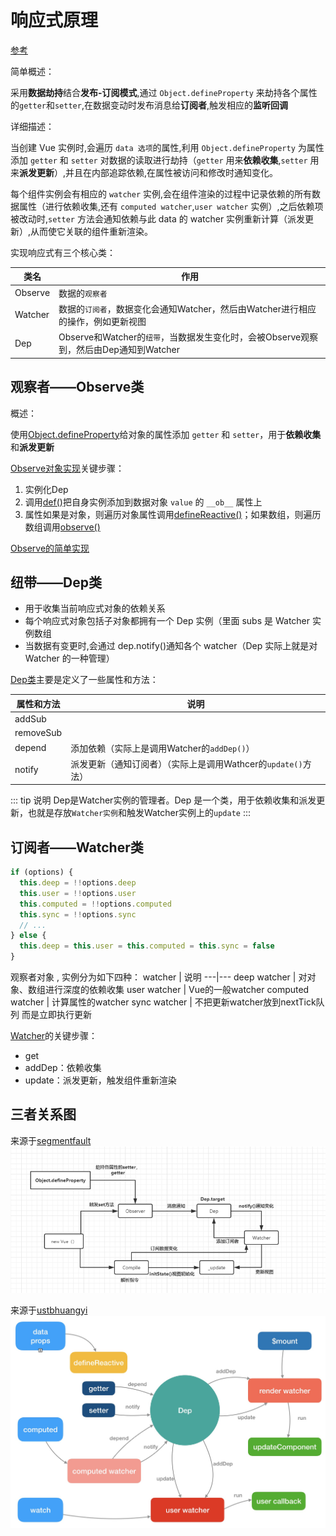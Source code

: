 
# 响应式原理

[参考](https://juejin.cn/post/6844903858850758670)

简单概述：

采用**数据劫持**结合**发布-订阅模式**,通过 `Object.defineProperty` 来劫持各个属性的`getter`和`setter`,在数据变动时发布消息给**订阅者**,触发相应的**监听回调**

详细描述：

当创建 Vue 实例时,会遍历 `data 选项`的属性,利用 `Object.defineProperty` 为属性添加 `getter` 和 `setter` 对数据的读取进行劫持（`getter` 用来**依赖收集**,`setter` 用来**派发更新**）,并且在内部追踪依赖,在属性被访问和修改时通知变化。

每个组件实例会有相应的 `watcher` 实例,会在组件渲染的过程中记录依赖的所有数据属性（进行依赖收集,还有 `computed watcher`,`user watcher` 实例）,之后依赖项被改动时,`setter` 方法会通知依赖与此 data 的 watcher 实例重新计算（派发更新）,从而使它关联的组件重新渲染。

实现响应式有三个核心类：

类名| 作用
---|---
Observe | 数据的`观察者`
Watcher | 数据的`订阅者`，数据变化会通知Watcher，然后由Watcher进行相应的操作，例如更新视图
Dep | Observe和Watcher的`纽带`，当数据发生变化时，会被Observe观察到，然后由Dep通知到Watcher

## 观察者——Observe类

概述：

使用[Object.defineProperty](./component/defineProperty.md)给对象的属性添加 `getter` 和 `setter`，用于**依赖收集**和**派发更新**

[Observe对象实现](./component/Observer.md)关键步骤：

1. 实例化Dep
2. 调用[def()](./component/def.md)把自身实例添加到数据对象 `value` 的 `__ob__` 属性上
3. 属性如果是对象，则遍历对象属性调用[defineReactive()](./component/defineReactive.md)；如果数组，则遍历数组调用[observe()](./component/observe.md)

[Observe的简单实现](./component/my-observe.md)

## 纽带——Dep类

- 用于收集当前响应式对象的依赖关系
- 每个响应式对象包括子对象都拥有一个 Dep 实例（里面 subs 是 Watcher 实例数组
- 当数据有变更时,会通过 dep.notify()通知各个 watcher（Dep 实际上就是对 Watcher 的一种管理）

[Dep类](./dep/dep.md)主要是定义了一些属性和方法：

属性和方法 | 说明
---|---
addSub | 
removeSub | 
depend | 添加依赖（实际上是调用Watcher的`addDep()`）
notify | 派发更新（通知订阅者）（实际上是调用Wathcer的`update()`方法）

::: tip 说明
Dep是Watcher实例的管理者。Dep 是一个类，用于依赖收集和派发更新，也就是存放`Watcher实例`和触发Watcher实例上的`update`
:::

## 订阅者——Watcher类

```js
if (options) {
  this.deep = !!options.deep
  this.user = !!options.user
  this.computed = !!options.computed
  this.sync = !!options.sync
  // ...
} else {
  this.deep = this.user = this.computed = this.sync = false
}
```

观察者对象 , 实例分为如下四种：
watcher | 说明
---|---
deep watcher | 对对象、数组进行深度的依赖收集
user watcher | Vue的一般watcher
computed watcher | 计算属性的watcher
sync watcher | 不把更新watcher放到nextTick队列 而是立即执行更新
  
[Watcher](./watcher/watcher.md)的关键步骤：

- get
- addDep：依赖收集
- update：派发更新，触发组件重新渲染

## 三者关系图

来源于[segmentfault](https://segmentfault.com/a/1190000016208088)
![](./images/reactive2.png)

来源于[ustbhuangyi](https://ustbhuangyi.github.io/vue-analysis/v2/reactive/summary.html)
![](./images/reactive.png)